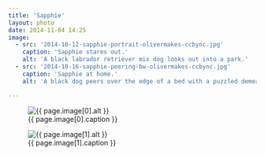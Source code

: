 ```yaml
---
title: 'Sapphie'
layout: photo
date: 2014-11-04 14:25
image:
  - src: '2014-10-12-sapphie-portrait-olivermakes-ccbync.jpg'
    caption: 'Sapphie stares out.'
    alt: 'A black labrador retriever mix dog looks out into a park.'
  - src: '2014-10-16-sapphie-peering-bw-olivermakes-ccbync.jpg'
    caption: 'Sapphie at home.'
    alt: 'A black dog peers over the edge of a bed with a puzzled demeanor.'

---
```


<figure class="full"> 
  <img
    src="{{ site.image_url }}/{{ page.image[0].src }}" 
    sizes="{{ site.photo_sizes }}"  
    srcset="{% for srcset in site.srcset %}{{ site.image_url }}/{{ site.srcset[forloop.index0] }}/{{ page.image[0].src }} {{ site.srcset[forloop.index0] }}w{% if forloop.last == false %}, {% endif %}{% endfor %}"
    alt="{{ page.image[0].alt }}"
  >
  <figcaption>{{ page.image[0].caption }}</figcaption>
</figure>

<figure class="full"> 
  <img
    src="{{ site.image_url }}/{{ page.image[1].src }}" 
    sizes="{{ site.photo_sizes }}"  
    srcset="{% for srcset in site.srcset %}{{ site.image_url }}/{{ site.srcset[forloop.index0] }}/{{ page.image[1].src }} {{ site.srcset[forloop.index0] }}w{% if forloop.last == false %}, {% endif %}{% endfor %}"
    alt="{{ page.image[1].alt }}"
  >
  <figcaption>{{ page.image[1].caption }}</figcaption>
</figure>